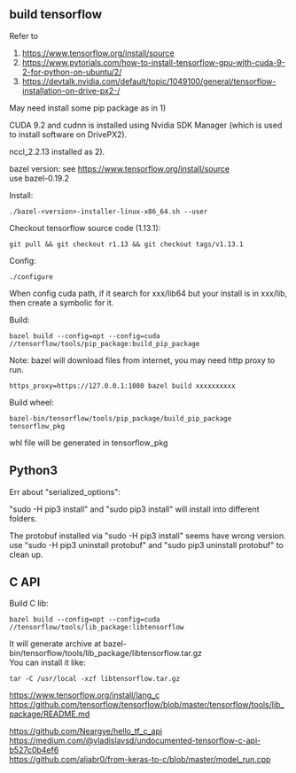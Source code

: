 ## build tensorflow

Refer to 
1) https://www.tensorflow.org/install/source   
2) https://www.pytorials.com/how-to-install-tensorflow-gpu-with-cuda-9-2-for-python-on-ubuntu/2/ 
3) https://devtalk.nvidia.com/default/topic/1049100/general/tensorflow-installation-on-drive-px2-/   

May need install some pip package as in 1)

CUDA 9.2 and cudnn is installed using Nvidia SDK Manager (which is used to install software on DrivePX2).   

nccl_2.2.13 installed as 2).   

bazel version: see https://www.tensorflow.org/install/source   
use bazel-0.19.2   

Install:

    ./bazel-<version>-installer-linux-x86_64.sh --user

Checkout tensorflow source code (1.13.1):   

    git pull && git checkout r1.13 && git checkout tags/v1.13.1   

Config:
    
    ./configure

When config cuda path, if it search for xxx/lib64 but your install is in xxx/lib, then create a symbolic for it.

Build:
    
    bazel build --config=opt --config=cuda //tensorflow/tools/pip_package:build_pip_package   

Note: bazel will download files from internet, you may need http proxy to run.

    https_proxy=https://127.0.0.1:1080 bazel build xxxxxxxxxx

Build wheel:

    bazel-bin/tensorflow/tools/pip_package/build_pip_package tensorflow_pkg
    
whl file will be generated in tensorflow_pkg

## Python3

Err about "serialized_options":

"sudo -H pip3 install" and "sudo pip3 install" will install into different folders.   

The protobuf installed via "sudo -H pip3 install" seems have wrong version.    
use "sudo -H pip3 uninstall protobuf" and "sudo pip3 uninstall protobuf" to clean up.

## C API

Build C lib:

    bazel build --config=opt --config=cuda //tensorflow/tools/lib_package:libtensorflow
    
It will generate archive at bazel-bin/tensorflow/tools/lib_package/libtensorflow.tar.gz   
You can install it like:

    tar -C /usr/local -xzf libtensorflow.tar.gz


https://www.tensorflow.org/install/lang_c   
https://github.com/tensorflow/tensorflow/blob/master/tensorflow/tools/lib_package/README.md   

https://github.com/Neargye/hello_tf_c_api   
https://medium.com/@vladislavsd/undocumented-tensorflow-c-api-b527c0b4ef6   
https://github.com/aljabr0/from-keras-to-c/blob/master/model_run.cpp   

    

